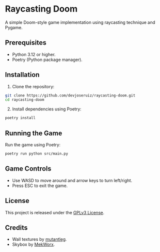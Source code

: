 # Raycasting Doom

A simple Doom-style game implementation using raycasting technique and Pygame.

## Prerequisites

- Python 3.12 or higher.
- Poetry (Python package manager).

## Installation

1. Clone the repository:
```bash
git clone https://github.com/devjoseruiz/raycasting-doom.git
cd raycasting-doom
```

2. Install dependencies using Poetry:
```bash
poetry install
```

## Running the Game

Run the game using Poetry:
```bash
poetry run python src/main.py
```

## Game Controls

- Use WASD to move around and arrow keys to turn left/right.
- Press ESC to exit the game.

## License

This project is released under the [GPLv3 License](LICENSE).

## Credits

- Wall textures by [mutantleg](https://opengameart.org/content/zortch-unused-textures).
- Skybox by [MekWorx](http://mekworx.the-powerhouse.net).
